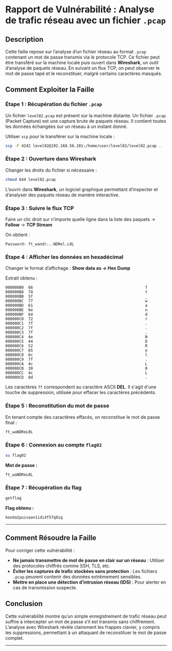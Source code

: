 # Rapport de Vulnérabilité : Analyse de trafic réseau avec un fichier `.pcap`

## Description

Cette faille repose sur l’analyse d’un fichier réseau au format `.pcap` contenant un mot de passe transmis via le protocole TCP. Ce fichier peut être transféré sur la machine locale puis ouvert dans **Wireshark**, un outil d’analyse de paquets réseau. En suivant un flux TCP, on peut observer le mot de passe tapé et le reconstituer, malgré certains caractères masqués.

## Comment Exploiter la Faille

### Étape 1 : Récupération du fichier `.pcap`

Un fichier `level02.pcap` est présent sur la machine distante.
Un fichier `.pcap` (Packet Capture) est une capture brute de paquets réseau. Il contient toutes les données échangées sur un réseau à un instant donné.

Utiliser `scp` pour le transférer sur la machine locale :

```bash
scp -P 4242 level02@192.168.56.101:/home/user/level02/level02.pcap .
```

### Étape 2 : Ouverture dans Wireshark

Changer les droits du fichier si nécessaire :

```bash
chmod 644 level02.pcap
```

L’ouvrir dans **Wireshark**, un logiciel graphique permettant d’inspecter et d’analyser des paquets réseau de manière interactive.

### Étape 3 : Suivre le flux TCP

Faire un clic droit sur n’importe quelle ligne dans la liste des paquets →
**Follow** → **TCP Stream**

On obtient :

```
Password: ft_wandr...NDRel.L0L
```

### Étape 4 : Afficher les données en hexadécimal

Changer le format d’affichage : **Show data as → Hex Dump**

Extrait obtenu :

```
000000B9  66                                                 f
000000BA  74                                                 t
000000BB  5f                                                 _
000000BC  77                                                 w
000000BD  61                                                 a
000000BE  6e                                                 n
000000BF  64                                                 d
000000C0  72                                                 r
000000C1  7f                                                 .
000000C2  7f                                                 .
000000C3  7f                                                 .
000000C4  4e                                                 N
000000C5  44                                                 D
000000C6  52                                                 R
000000C7  65                                                 e
000000C8  6c                                                 l
000000C9  7f                                                 .
000000CA  4c                                                 L
000000CB  30                                                 0
000000CC  4c                                                 L
000000CD  0d                                                 .
```

Les caractères `7f` correspondent au caractère ASCII **DEL**.
Il s'agit d'une touche de suppression, utilisée pour effacer les caractères précédents.

### Étape 5 : Reconstitution du mot de passe

En tenant compte des caractères effacés, on reconstitue le mot de passe final :

```
ft_waNDReL0L
```

### Étape 6 : Connexion au compte `flag02`

```bash
su flag02
```

**Mot de passe :**

```
ft_waNDReL0L
```

### Étape 7 : Récupération du flag

```bash
getflag
```

**Flag obtenu :**

```
kooda2puivaav1idi4f57q8iq
```

---

## Comment Résoudre la Faille

Pour corriger cette vulnérabilité :

* **Ne jamais transmettre de mot de passe en clair sur un réseau** : Utiliser des protocoles chiffrés comme SSH, TLS, etc.
* **Éviter les captures de trafic stockées sans protection** : Les fichiers `.pcap` peuvent contenir des données extrêmement sensibles.
* **Mettre en place une détection d’intrusion réseau (IDS)** : Pour alerter en cas de transmission suspecte.

## Conclusion

Cette vulnérabilité montre qu’un simple enregistrement de trafic réseau peut suffire à intercepter un mot de passe s’il est transmis sans chiffrement. L’analyse avec Wireshark révèle clairement les frappes clavier, y compris les suppressions, permettant à un attaquant de reconstituer le mot de passe complet.

---